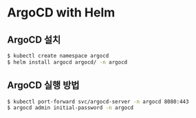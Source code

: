 # ArgoCD with Helm

## ArgoCD 설치
```bash
$ kubectl create namespace argocd
$ helm install argocd argocd/ -n argocd
```

## ArgoCD 실행 방법
```bash
$ kubectl port-forward svc/argocd-server -n argocd 8080:443
$ argocd admin initial-password -n argocd
```
